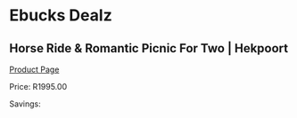 
# Ebucks Dealz
## Horse Ride & Romantic Picnic For Two | Hekpoort
[Product Page](https://www.ebucks.com/web/shop/productSelected.do?prodId=342601400&catId=322194367)

Price: R1995.00

Savings: 


	